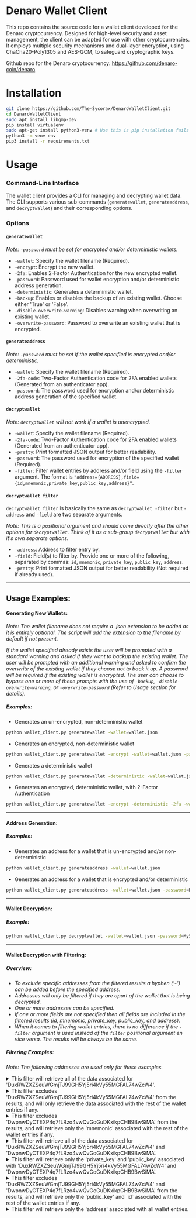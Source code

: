 # Denaro Wallet Client
This repo contains the source code for a wallet client developed for the Denaro cryptocurrency. Designed for high-level security and asset management, the client can be adapted for use with other cryptocurrencies. It employs multiple security mechanisms and dual-layer encryption, using ChaCha20-Poly1305 and AES-GCM, to safeguard cryptographic keys.

Github repo for the Denaro cryptocurrency: https://github.com/denaro-coin/denaro

# Installation
```bash
git clone https://github.com/The-Sycorax/DenaroWalletClient.git
cd DenaroWalletClient
sudo apt install libgmp-dev
pip install virtualenv
sudo apt-get install python3-venv # Use this is pip installation fails for virtualenv
python3 -m venv env
pip3 install -r requirements.txt
```

# Usage
### Command-Line Interface

The wallet client provides a CLI for managing and decrypting wallet data. 
The CLI supports various sub-commands (`generatewallet`, `generateaddress`, and `decryptwallet`) and their corresponding options.

### Options
#### `generatewallet`
*Note: `-password` must be set for encrypted and/or deterministic wallets.*
- `-wallet`: Specify the wallet filename (Required).
- `-encrypt`: Encrypt the new wallet.
- `-2fa`: Enables 2-Factor Authentication for the new encrypted wallet.
- `-password`: Password used for wallet encryption and/or deterministic address generation.
- `-deterministic`: Generates a deterministic wallet.
- `-backup`: Enables or disables the backup of an existing wallet. Choose either 'True' or 'False'.
- `-disable-overwrite-warning`: Disables warning when overwriting an existing wallet.
- `-overwrite-password`: Password to overwrite an existing wallet that is encrypted.
  
#### `generateaddress`
*Note: `-password` must be set if the wallet specified is encrypted and/or deterministic.*
- `-wallet`: Specify the wallet filename (Required).
- `-2fa-code`: Two-Factor Authentication code for 2FA enabled wallets (Generated from an authenticator app).
- `-password`: The password used for encryption and/or deterministic address generation of the specified wallet.

#### `decryptwallet`
*Note: `decryptwallet` will not work if a wallet is unencrypted.*
- `-wallet`: Specify the wallet filename (Required).
- `-2fa-code`: Two-Factor Authentication code for 2FA enabled wallets (Generated from an authenticator app).
- `-pretty`: Print formatted JSON output for better readability.
- `-password`: The password used for encryption of the specified wallet (Required).
- `-filter`: Filter wallet entries by address and/or field using the `-filter` argument. The format is `"address={ADDRESS},field={id,mnemonic,private_key,public_key,address}"`.

#### `decryptwallet filter`
`decryptwallet filter` is basically the same as `decryptwallet -filter` but `-address` and `-field` are two separate arguments.

*Note: This is a positional argument and should come directly after the other options for `decryptwallet`. Think of it as a sub-group `decryptwallet` but with it's own separate options.*
- `-address`: Address to filter entry by.
- `-field`: Field(s) to filter by. Provide one or more of the following, separated by commas: `id`, `mnemonic`, `private_key`, `public_key`, `address`.
- `-pretty`: Print formatted JSON output for better readability (Not required if already used).

------------
## Usage Examples:
#### Generating New Wallets:
*Note: The wallet filename does not require a .json extension to be added as it is entirely optional. The script will add the extension to the filename by default if not present.*

*If the wallet specified already exists the user will be prompted with a standard warning and asked if they want to backup the existing wallet. The user will be prompted with an additional warning and asked to confirm the overwrite of the existing wallet if they choose not to back it up. A password will be required if the existing wallet is encrypted. The user can choose to bypass one or more of these prompts with the use of `-backup`, `-disable-overwrite-warning`, or `-overwrite-password` (Refer to Usage section for details).*

##### Examples:
- Generates an un-encrypted, non-deterministic wallet
```bash
python wallet_client.py generatewallet -wallet=wallet.json
```
- Generates an encrypted, non-deterministic wallet
```bash
python wallet_client.py generatewallet -encrypt -wallet=wallet.json -password=MySecurePassword
```
- Generates a deterministic wallet
```bash
python wallet_client.py generatewallet -deterministic -wallet=wallet.json -password=MySecurePassword
```
- Generates an encrypted, deterministic wallet, with 2-Factor Authentication
```bash
python wallet_client.py generatewallet -encrypt -deterministic -2fa -wallet=wallet.json -password=MySecurePassword
```

------------

#### Address Generation:
##### Examples:
- Generates an address for a wallet that is un-encrypted and/or non-deterministic
```bash
python wallet_client.py generateaddress -wallet=wallet.json
```
- Generates an address for a wallet that is encrypted and/or deterministic
```bash
python wallet_client.py generateaddress -wallet=wallet.json -password=MySecurePassword
```

------------

#### Wallet Decryption:
##### Example:
```bash
python wallet_client.py decryptwallet -wallet=wallet.json -password=MySecurePassword
```

------------

#### Wallet Decryption with Filtering:
##### Overview:
- *To exclude specific addresses from the filtered results a hyphen ('-') can be added before the specified address.*
- *Addresses will only be filtered if they are apart of the wallet that is being decrypted.*
- *One or more addresses can be specified.*
- *If one or more fields are not specified then all fields are included in the filtered results (id, 
mnemonic, private_key, public_key, and address).*
- *When it comes to filtering wallet entries, there is no difference if the `-filter` argument is used instead of the `filter` positional argument en vice versa. The results will be always be the same.*

##### Filtering Examples:
*Note: The following addresses are used only for these examples.*

<details>
<summary>This filter will retrieve all of the data associated for 'DuxRWZXZSeuWGmjTJ99GH5Yj5ri4kVy55MGFAL74wZcW4'.</summary>
  
```bash
python wallet_client.py decryptwallet -wallet=wallet.json -password=MySecurePassword -filter="address={DuxRWZXZSeuWGmjTJ99GH5Yj5ri4kVy55MGFAL74wZcW4}"
```
</details>
<details>
<summary>This filter excludes 'DuxRWZXZSeuWGmjTJ99GH5Yj5ri4kVy55MGFAL74wZcW4' from the results, and will only retrieve the data associated with the rest of the wallet entries if any.</summary>
  
```bash
python wallet_client.py decryptwallet -wallet=wallet.json -password=MySecurePassword -filter="address={-DuxRWZXZSeuWGmjTJ99GH5Yj5ri4kVy55MGFAL74wZcW4}"
```
</details>
<details>
<summary>This filter excludes 'DwpnwDyCTEXP4q7fLRzo4vwQvGoGuDKxikpCHB9BwSiMA' from the results, and will retrieve only the 'mnemonic' associated with the rest of the wallet entries if any.</summary>

```bash
python wallet_client.py decryptwallet -wallet=wallet.json -password=MySecurePassword filter -address=-DwpnwDyCTEXP4q7fLRzo4vwQvGoGuDKxikpCHB9BwSiMA -field=mnemonic
```
</details>
<details>
<summary>This filter will retrieve all of the data associated for 'DuxRWZXZSeuWGmjTJ99GH5Yj5ri4kVy55MGFAL74wZcW4' and 'DwpnwDyCTEXP4q7fLRzo4vwQvGoGuDKxikpCHB9BwSiMA'.</summary>

```bash
python wallet_client.py decryptwallet -wallet=wallet.json -password=MySecurePassword -filter="address={DuxRWZXZSeuWGmjTJ99GH5Yj5ri4kVy55MGFAL74wZcW4,DwpnwDyCTEXP4q7fLRzo4vwQvGoGuDKxikpCHB9BwSiMA}"
```
</details>
<details>
<summary>This filter will retrieve only the 'private_key' and 'public_key' associated with 'DuxRWZXZSeuWGmjTJ99GH5Yj5ri4kVy55MGFAL74wZcW4' and 'DwpnwDyCTEXP4q7fLRzo4vwQvGoGuDKxikpCHB9BwSiMA'.</summary>
  
```bash
python wallet_client.py decryptwallet -wallet=wallet.json -password=MySecurePassword -filter="address={DuxRWZXZSeuWGmjTJ99GH5Yj5ri4kVy55MGFAL74wZcW4,DwpnwDyCTEXP4q7fLRzo4vwQvGoGuDKxikpCHB9BwSiMA},field={private_key,public_key}"
```
</details>
<details>
<summary>This filter excludes 'DuxRWZXZSeuWGmjTJ99GH5Yj5ri4kVy55MGFAL74wZcW4' and 'DwpnwDyCTEXP4q7fLRzo4vwQvGoGuDKxikpCHB9BwSiMA' from the results, and will retrieve only the 'public_key' and `id` associated with the rest of the wallet entries if any.</summary>

```bash
python wallet_client.py decryptwallet -wallet=wallet.json -password=MySecurePassword filter -address=-DuxRWZXZSeuWGmjTJ99GH5Yj5ri4kVy55MGFAL74wZcW4,-DwpnwDyCTEXP4q7fLRzo4vwQvGoGuDKxikpCHB9BwSiMA -field=public_key,id
```
</details>
<details>
<summary>This filter will retrieve only the 'address' associated with all wallet entries.</summary>
  
```bash
python wallet_client.py decryptwallet -wallet=wallet.json -password=MySecurePassword filter -field=address
```
</details>
